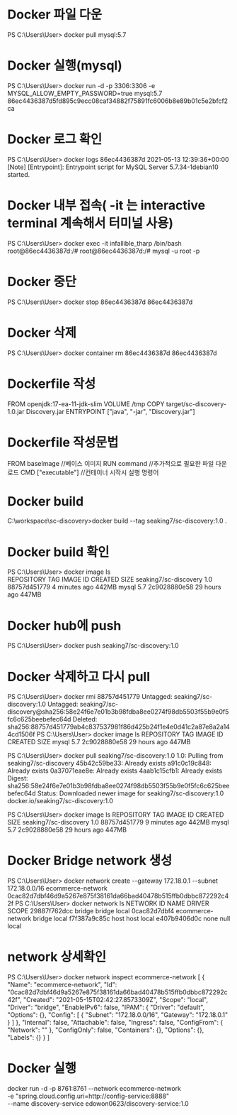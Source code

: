 
# Docker 파일 다운
PS C:\Users\User> docker pull mysql:5.7

# Docker 실행(mysql)
PS C:\Users\User> docker run -d -p 3306:3306 -e MYSQL_ALLOW_EMPTY_PASSWORD=true mysql:5.7
86ec4436387d5fd895c9ecc08caf34882f75891fc6006b8e89b01c5e2bfcf2ca

# Docker 로그 확인
PS C:\Users\User> docker logs 86ec4436387d
2021-05-13 12:39:36+00:00 [Note] [Entrypoint]: Entrypoint script for MySQL Server 5.7.34-1debian10 started.

# Docker 내부 접속( -it 는 interactive terminal 계속해서 터미널 사용)
PS C:\Users\User> docker exec -it infallible_tharp /bin/bash
root@86ec4436387d:/#
root@86ec4436387d:/# mysql -u root -p


# Docker 중단
PS C:\Users\User> docker stop 86ec4436387d
86ec4436387d


# Docker 삭제
PS C:\Users\User> docker container rm 86ec4436387d
86ec4436387d


# Dockerfile 작성
FROM openjdk:17-ea-11-jdk-slim
VOLUME /tmp
COPY target/sc-discovery-1.0.jar Discovery.jar
ENTRYPOINT ["java", "-jar", "Discovery.jar"]

# Dockerfile 작성문법
FROM baseImage      //베이스 이미지
RUN command         //추가적으로 필요한 파일 다운로드
CMD ["executable"]  //컨테이너 시작시 실행 명령어

# Docker build
C:\workspace\sc-discovery>docker build --tag seaking7/sc-discovery:1.0 .


# Docker build 확인
PS C:\Users\User> docker image ls        
REPOSITORY              TAG       IMAGE ID       CREATED         SIZE
seaking7/sc-discovery   1.0       88757d451779   4 minutes ago   442MB
mysql                   5.7       2c9028880e58   29 hours ago    447MB


# Docker hub에 push
PS C:\Users\User> docker push seaking7/sc-discovery:1.0


# Docker 삭제하고 다시 pull
PS C:\Users\User> docker rmi 88757d451779
Untagged: seaking7/sc-discovery:1.0
Untagged: seaking7/sc-discovery@sha256:58e24f6e7e01b3b98fdba8ee0274f98db5503f55b9e0f5fc6c625beebefec64d
Deleted: sha256:88757d451779ab4c837537981f86d425b24f1e4e0d41c2a87e8a2a144cd1506f
PS C:\Users\User> docker image ls
REPOSITORY   TAG       IMAGE ID       CREATED        SIZE
mysql        5.7       2c9028880e58   29 hours ago   447MB

PS C:\Users\User> docker pull seaking7/sc-discovery:1.0
1.0: Pulling from seaking7/sc-discovery
45b42c59be33: Already exists                                                                                            a91c0c19c848: Already exists                                                                                            0a37071eae8e: Already exists                                                                                            4aab1c15cfb1: Already exists                                                                                            Digest: sha256:58e24f6e7e01b3b98fdba8ee0274f98db5503f55b9e0f5fc6c625beebefec64d
Status: Downloaded newer image for seaking7/sc-discovery:1.0
docker.io/seaking7/sc-discovery:1.0

PS C:\Users\User> docker image ls
REPOSITORY              TAG       IMAGE ID       CREATED         SIZE
seaking7/sc-discovery   1.0       88757d451779   9 minutes ago   442MB
mysql                   5.7       2c9028880e58   29 hours ago    447MB


# Docker Bridge network 생성
PS C:\Users\User> docker network create --gateway 172.18.0.1 --subnet 172.18.0.0/16 ecommerce-network
0cac82d7dbf46d9a5267e875f38161da66bad40478b515ffb0dbbc872292c42f
PS C:\Users\User> docker network ls
NETWORK ID     NAME                DRIVER    SCOPE
29887f762dcc   bridge              bridge    local
0cac82d7dbf4   ecommerce-network   bridge    local
f7f387a9c85c   host                host      local
e407b9406d0c   none                null      local

# network 상세확인
PS C:\Users\User> docker network inspect ecommerce-network
[
    {
        "Name": "ecommerce-network",
        "Id": "0cac82d7dbf46d9a5267e875f38161da66bad40478b515ffb0dbbc872292c42f",
        "Created": "2021-05-15T02:42:27.8573309Z",
        "Scope": "local",
        "Driver": "bridge",
        "EnableIPv6": false,
        "IPAM": {
            "Driver": "default",
            "Options": {},
            "Config": [
                {
                    "Subnet": "172.18.0.0/16",
                    "Gateway": "172.18.0.1"
                }
            ]
        },
        "Internal": false,
        "Attachable": false,
        "Ingress": false,
        "ConfigFrom": {
            "Network": ""
        },
        "ConfigOnly": false,
        "Containers": {},
        "Options": {},
        "Labels": {}
    }
]


# Docker 실행
docker run -d -p 8761:8761 --network ecommerce-network \
 -e "spring.cloud.config.uri=http://config-service:8888" \
 --name discovery-service edowon0623/discovery-service:1.0